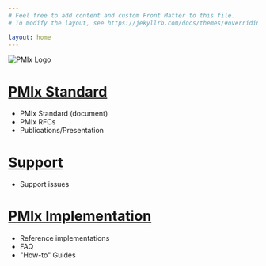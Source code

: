 ```yaml
---
# Feel free to add content and custom Front Matter to this file.
# To modify the layout, see https://jekyllrb.com/docs/themes/#overriding-theme-defaults

layout: home
---
```


![PMIx Logo](/images/pmix-logo.png "PMIx Logo")

<!-- ![PMIx Launch Sequence](/images/LaunchSeqSmall.png "PMIx Launch Sequence") -->



[PMIx Standard](/standard)
===============
 - PMIx Standard (document)
 - PMIx RFCs
 - Publications/Presentation

[Support](/support)
=========
 - Support issues

[PMIx Implementation](https://openpmix.github.io)
===========================================
 - Reference implementations
 - FAQ
 - "How-to" Guides

